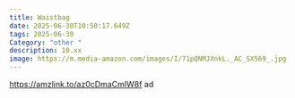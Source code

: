 ```yaml
---
title: Waistbag
date: 2025-06-30T10:50:17.649Z
tags: 2025-06-30
Category: "other "
description: 10.xx
image: https://m.media-amazon.com/images/I/71pQNMJXnkL._AC_SX569_.jpg
---
```

https://amzlink.to/az0cDmaCmIW8f ad